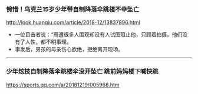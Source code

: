 ### 惋惜！乌克兰15岁少年带自制降落伞跳楼不幸坠亡
http://look.huanqiu.com/article/2018-12/13837896.html
- 一位目击者说：“周遭很多人围观却没有人试图阻止他，只顾着拍摄。他们没有了人性，都不明事理。
- 事发后，男孩的母亲伤心欲绝，拒绝离开现场。
---
### 少年炫技自制降落伞跳楼伞没开坠亡 跳前妈妈楼下喊快跳
https://sports.qq.com/a/20181219/005968.htm